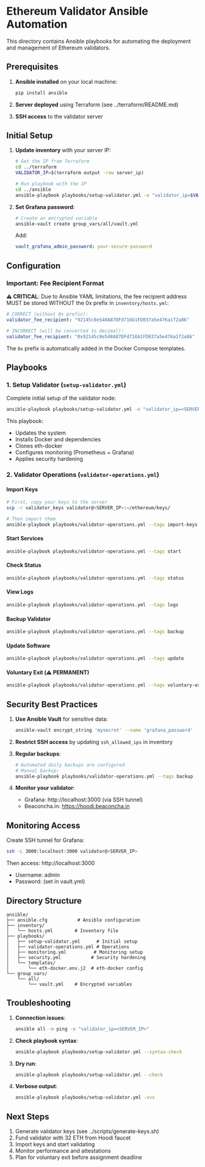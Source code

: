 # Ethereum Validator Ansible Automation

This directory contains Ansible playbooks for automating the deployment and management of Ethereum validators.

## Prerequisites

1. **Ansible installed** on your local machine:
   ```bash
   pip install ansible
   ```

2. **Server deployed** using Terraform (see ../terraform/README.md)

3. **SSH access** to the validator server

## Initial Setup

1. **Update inventory** with your server IP:
   ```bash
   # Get the IP from Terraform
   cd ../terraform
   VALIDATOR_IP=$(terraform output -raw server_ip)
   
   # Run playbook with the IP
   cd ../ansible
   ansible-playbook playbooks/setup-validator.yml -e "validator_ip=$VALIDATOR_IP"
   ```

2. **Set Grafana password**:
   ```bash
   # Create an encrypted variable
   ansible-vault create group_vars/all/vault.yml
   ```
   Add:
   ```yaml
   vault_grafana_admin_password: your-secure-password
   ```

## Configuration

### Important: Fee Recipient Format

**⚠️ CRITICAL**: Due to Ansible YAML limitations, the fee recipient address MUST be stored WITHOUT the 0x prefix in `inventory/hosts.yml`:

```yaml
# CORRECT (without 0x prefix):
validator_fee_recipient: "92145c8e548A87DFd716b1FD037a5e476a1f2a86"

# INCORRECT (will be converted to decimal):
validator_fee_recipient: "0x92145c8e548A87DFd716b1FD037a5e476a1f2a86"
```

The `0x` prefix is automatically added in the Docker Compose templates.

## Playbooks

### 1. Setup Validator (`setup-validator.yml`)
Complete initial setup of the validator node:
```bash
ansible-playbook playbooks/setup-validator.yml -e "validator_ip=<SERVER_IP>"
```

This playbook:
- Updates the system
- Installs Docker and dependencies
- Clones eth-docker
- Configures monitoring (Prometheus + Grafana)
- Applies security hardening

### 2. Validator Operations (`validator-operations.yml`)

#### Import Keys
```bash
# First, copy your keys to the server
scp -r validator_keys validator@<SERVER_IP>:~/ethereum/keys/

# Then import them
ansible-playbook playbooks/validator-operations.yml --tags import-keys
```

#### Start Services
```bash
ansible-playbook playbooks/validator-operations.yml --tags start
```

#### Check Status
```bash
ansible-playbook playbooks/validator-operations.yml --tags status
```

#### View Logs
```bash
ansible-playbook playbooks/validator-operations.yml --tags logs
```

#### Backup Validator
```bash
ansible-playbook playbooks/validator-operations.yml --tags backup
```

#### Update Software
```bash
ansible-playbook playbooks/validator-operations.yml --tags update
```

#### Voluntary Exit (⚠️ PERMANENT)
```bash
ansible-playbook playbooks/validator-operations.yml --tags voluntary-exit --ask-vault-pass
```

## Security Best Practices

1. **Use Ansible Vault** for sensitive data:
   ```bash
   ansible-vault encrypt_string 'mysecret' --name 'grafana_password'
   ```

2. **Restrict SSH access** by updating `ssh_allowed_ips` in inventory

3. **Regular backups**:
   ```bash
   # Automated daily backups are configured
   # Manual backup:
   ansible-playbook playbooks/validator-operations.yml --tags backup
   ```

4. **Monitor your validator**:
   - Grafana: http://localhost:3000 (via SSH tunnel)
   - Beaconcha.in: https://hoodi.beaconcha.in

## Monitoring Access

Create SSH tunnel for Grafana:
```bash
ssh -L 3000:localhost:3000 validator@<SERVER_IP>
```

Then access: http://localhost:3000
- Username: admin
- Password: (set in vault.yml)

## Directory Structure

```
ansible/
├── ansible.cfg           # Ansible configuration
├── inventory/
│   └── hosts.yml        # Inventory file
├── playbooks/
│   ├── setup-validator.yml      # Initial setup
│   ├── validator-operations.yml # Operations
│   ├── monitoring.yml          # Monitoring setup
│   ├── security.yml           # Security hardening
│   └── templates/
│       └── eth-docker.env.j2  # eth-docker config
└── group_vars/
    └── all/
        └── vault.yml    # Encrypted variables
```

## Troubleshooting

1. **Connection issues**:
   ```bash
   ansible all -m ping -e "validator_ip=<SERVER_IP>"
   ```

2. **Check playbook syntax**:
   ```bash
   ansible-playbook playbooks/setup-validator.yml --syntax-check
   ```

3. **Dry run**:
   ```bash
   ansible-playbook playbooks/setup-validator.yml --check
   ```

4. **Verbose output**:
   ```bash
   ansible-playbook playbooks/setup-validator.yml -vvv
   ```

## Next Steps

1. Generate validator keys (see ../scripts/generate-keys.sh)
2. Fund validator with 32 ETH from Hoodi faucet
3. Import keys and start validating
4. Monitor performance and attestations
5. Plan for voluntary exit before assignment deadline